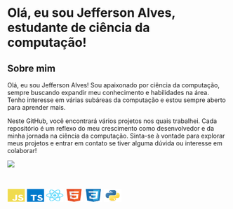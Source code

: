 # Olá, eu sou Jefferson Alves, estudante de ciência da computação!

## Sobre mim

Olá, eu sou Jefferson Alves! Sou apaixonado por ciência da computação, sempre buscando expandir meu conhecimento e habilidades na área. Tenho interesse em várias subáreas da computação e estou sempre aberto para aprender mais.

Neste GitHub, você encontrará vários projetos nos quais trabalhei. Cada repositório é um reflexo do meu crescimento como desenvolvedor e da minha jornada na ciência da computação.
Sinta-se à vontade para explorar meus projetos e entrar em contato se tiver alguma dúvida ou interesse em colaborar!

<img height="180em" src="https://github-readme-stats.vercel.app/api/top-langs/?username=jeffersonalves80&layout=compact"/>

##

<div style="display: inline_block"><br>
  <img align="center" alt="jeff-Js" height="30" width="40" src="https://raw.githubusercontent.com/devicons/devicon/master/icons/javascript/javascript-plain.svg">
  <img align="center" alt="jeff-Ts" height="30" width="40" src="https://raw.githubusercontent.com/devicons/devicon/master/icons/typescript/typescript-plain.svg">
  <img align="center" alt="jeff-React" height="30" width="40" src="https://raw.githubusercontent.com/devicons/devicon/master/icons/react/react-original.svg">
  <img align="center" alt="jeff-HTML" height="30" width="40" src="https://raw.githubusercontent.com/devicons/devicon/master/icons/html5/html5-original.svg">
  <img align="center" alt="jeff-CSS" height="30" width="40" src="https://raw.githubusercontent.com/devicons/devicon/master/icons/css3/css3-original.svg">
  <img align="center" alt="jeff-Python" height="30" width="40" src="https://raw.githubusercontent.com/devicons/devicon/master/icons/python/python-original.svg">
</div>


  ##
  
 <!-- colocar as minhas redes depois
  <a href="   " target="_blank"><img src="https://img.shields.io/badge/-Instagram-%23E4405F?style=for-the-badge&logo=instagram&logoColor=white" target="_blank"></a>
  <a href = "      "><img src="https://img.shields.io/badge/-Gmail-%23333?style=for-the-badge&logo=gmail&logoColor=white" target="_blank"></a>
  <a href="        " target="_blank"><img src="https://img.shields.io/badge/-LinkedIn-%230077B5?style=for-the-badge&logo=linkedin&logoColor=white" target="_blank"></a> 
</div>




